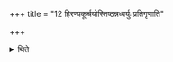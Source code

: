 +++
title = "12 हिरण्यकूर्चयोस्तिष्ठन्नध्वर्युः प्रतिगृणाति"

+++

<details><summary>थिते</summary>

हिरण्यकूर्चयोस्तिष्ठन्नध्वर्युः प्रतिगृणाति १२
</details>
